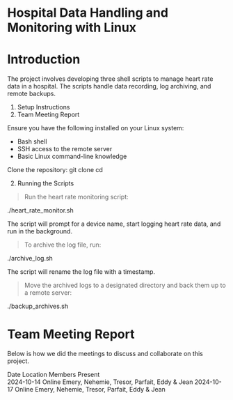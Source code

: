 # Hospital Data Handling and Monitoring with Linux

# Introduction
The project involves developing three shell scripts to manage heart rate data in a hospital. The scripts handle data recording, log archiving, and remote backups.

1. Setup Instructions
3. Team Meeting Report

Ensure you have the following installed on your Linux system:
- Bash shell
- SSH access to the remote server
- Basic Linux command-line knowledge

Clone the repository:
   git clone <repository-url>
   cd <repository-directory>

2. Running the Scripts

> Run the heart rate monitoring script:

./heart_rate_monitor.sh

The script will prompt for a device name, start logging heart rate data, and run in the background.

> To archive the log file, run:

./archive_log.sh

The script will rename the log file with a timestamp.


> Move the archived logs to a designated directory and back them up to a remote server:

./backup_archives.sh

# Team Meeting Report

Below is how we did the meetings to discuss and collaborate on this project.

Date	       Location                  Members Present	
2024-10-14           Online                    Emery, Nehemie, Tresor, Parfait, Eddy & Jean
2024-10-17	     Online                    Emery, Nehemie, Tresor, Parfait, Eddy & Jean

